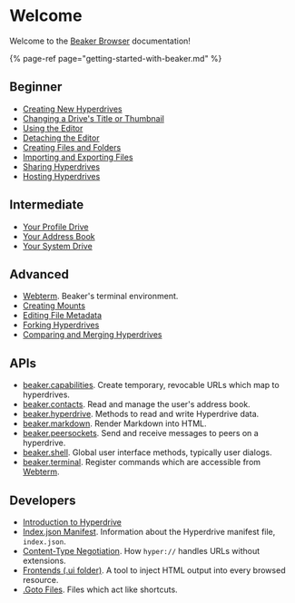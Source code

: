 # Welcome

Welcome to the [Beaker Browser](https://beakerbrowser.com) documentation!

{% page-ref page="getting-started-with-beaker.md" %}

## Beginner

* [Creating New Hyperdrives](beginner/creating-new-hyperdrives.md)
* [Changing a Drive's Title or Thumbnail](beginner/changing-a-drive-title-or-thumbnail.md)
* [Using the Editor](beginner/using-the-editor.md)
* [Detaching the Editor](beginner/detaching-the-editor.md)
* [Creating Files and Folders](beginner/creating-files-and-folders.md)
* [Importing and Exporting Files](beginner/importing-and-exporting-files.md)
* [Sharing Hyperdrives](beginner/sharing-hyperdrives.md)
* [Hosting Hyperdrives](beginner/hosting-hyperdrives.md)

## Intermediate

* [Your Profile Drive](intermediate/your-profile-drive.md)
* [Your Address Book](intermediate/your-address-book.md)
* [Your System Drive](intermediate/your-system-drive.md)

## Advanced

* [Webterm](advanced/webterm.md). Beaker's terminal environment.
* [Creating Mounts](advanced/creating-mounts.md)
* [Editing File Metadata](advanced/editing-file-metadata.md)
* [Forking Hyperdrives](advanced/forking-hyperdrives.md)
* [Comparing and Merging Hyperdrives](advanced/comparing-and-merging-hyperdrives.md)

## APIs

* [beaker.capabilities](apis/beaker.capabilities.md). Create temporary, revocable URLs which map to hyperdrives.
* [beaker.contacts](apis/beaker.contacts.md). Read and manage the user's address book.
* [beaker.hyperdrive](apis/beaker.hyperdrive.md). Methods to read and write Hyperdrive data.
* [beaker.markdown](apis/beaker.markdown.md). Render Markdown into HTML.
* [beaker.peersockets](apis/beaker.peersockets.md). Send and receive messages to peers on a hyperdrive.
* [beaker.shell](apis/beaker.shell.md). Global user interface methods, typically user dialogs.
* [beaker.terminal](apis/beaker.terminal.md). Register commands which are accessible from [Webterm](advanced/webterm.md).

## Developers

* [Introduction to Hyperdrive](developers/introduction-to-hyperdrive.md)
* [Index.json Manifest](developers/index.json-manifest.md). Information about the Hyperdrive manifest file, `index.json`.
* [Content-Type Negotiation](developers/content-type-negotiation.md). How `hyper://` handles URLs without extensions.
* [Frontends \(.ui folder\)](developers/frontends-.ui-folder.md). A tool to inject HTML output into every browsed resource.
* [.Goto Files](developers/goto-files.md). Files which act like shortcuts.

